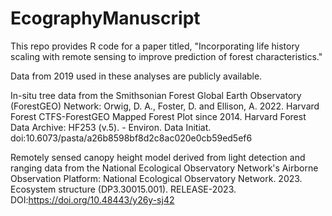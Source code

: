 # EcographyManuscript
This repo provides R code for a paper titled, "Incorporating life history scaling with remote sensing to improve prediction of forest characteristics."

Data from 2019 used in these analyses are publicly available.

In-situ tree data from the Smithsonian Forest Global Earth Observatory (ForestGEO) Network:
Orwig, D. A., Foster, D. and Ellison, A. 2022. Harvard Forest CTFS-ForestGEO Mapped Forest Plot since 2014. Harvard Forest Data Archive: HF253 (v.5). - Environ. Data Initiat. doi:10.6073/pasta/a26b8598bf8d2c8ac020e0cb59ed5ef6

Remotely sensed canopy height model derived from light detection and ranging data from the National Ecological Observatory Network's Airborne Observation Platform:
National Ecological Observatory Network. 2023. Ecosystem structure (DP3.30015.001). RELEASE-2023. DOI:https://doi.org/10.48443/y26y-sj42
